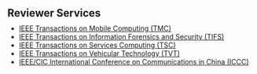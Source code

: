 <h1 id="services"></h1>

<h2 style="margin: 60px 0px 10px;">Reviewer Services</h2>

<ul style="margin:0 0 20px;">
  <li><a href="https://www.computer.org/csdl/journal/tm"><autocolor>IEEE Transactions on Mobile Computing (TMC)</autocolor></a></li>
  <li><a href="https://ieeexplore.ieee.org/xpl/RecentIssue.jsp?punumber=10206"><autocolor>IEEE Transactions on Information Forensics and Security (TIFS)</autocolor></a></li>
  <li><a href="https://ieeexplore.ieee.org/xpl/RecentIssue.jsp?punumber=4629386"><autocolor>IEEE Transactions on Services Computing (TSC)</autocolor></a></li>  
  <li><a href="https://ieeexplore.ieee.org/xpl/RecentIssue.jsp?punumber=25"><autocolor>IEEE Transactions on Vehicular Technology (TVT)</autocolor></a></li>
  <li><a href="https://ieee-iccc.org/"><autocolor>IEEE/CIC International Conference on Communications in China (ICCC)</autocolor></a></li>
</ul>
